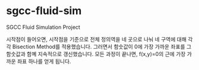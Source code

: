 # sgcc-fluid-sim
SGCC Fluid Simulation Project 

시작점이 들어오면, 시작점을 기준으로 전체 정의역을 네 곳으로 나눠 네 구역에 대해 각각 Bisection Method를 적용했습니다.
그러면서 함숫값이 0에 가장 가까운 좌표를 그 함숫값과 함꼐 지속적으로 갱신했습니다.
모든 과정이 끝나면, f(x,y)=0의 근에 가장 가까운 좌표 하나를 얻게 됩니다.
